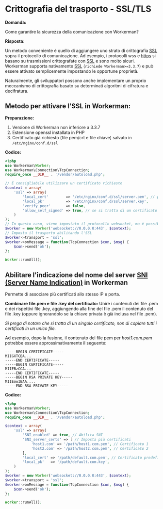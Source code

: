 # Crittografia del trasporto - SSL/TLS

**Domanda:**

Come garantire la sicurezza della comunicazione con Workerman?

**Risposta:**

Un metodo conveniente è quello di aggiungere uno strato di crittografia [SSL](https://it.wikipedia.org/wiki/Transport_Layer_Security) sopra il protocollo di comunicazione. Ad esempio, i protocolli wss e [https](https://it.wikipedia.org/wiki/Https) si basano su trasmissioni crittografate con [SSL](https://it.wikipedia.org/wiki/Transport_Layer_Security) e sono molto sicuri. Workerman supporta nativamente [SSL](https://it.wikipedia.org/wiki/Transport_Layer_Security) (`richiede Workerman>=3.3.7`) e può essere attivato semplicemente impostando le opportune proprietà.

Naturalmente, gli sviluppatori possono anche implementare un proprio meccanismo di crittografia basato su determinati algoritmi di cifratura e decifratura.

## Metodo per attivare l'SSL in Workerman:

**Preparazione:**

1. Versione di Workerman non inferiore a 3.3.7
2. Estensione openssl installata in PHP
3. Certificato già richiesto (file pem/crt e file chiave) salvato in `/etc/nginx/conf.d/ssl`

**Codice:**

```php
<?php
use Workerman\Worker;
use Workerman\Connection\TcpConnection;
require_once __DIR__ . '/vendor/autoload.php';

// È consigliabile utilizzare un certificato richiesto
$context = array(
    'ssl' => array(
        'local_cert'        => '/etc/nginx/conf.d/ssl/server.pem', // può anche essere un file crt
        'local_pk'          => '/etc/nginx/conf.d/ssl/server.key',
        'verify_peer'       => false,
        'allow_self_signed' => true, // se si tratta di un certificato autogenerato, è necessario abilitare questa opzione
    )
);
// In questo caso, viene impostato il protocollo websocket, ma è possibile utilizzare anche protocolli HTTP o altri
$worker = new Worker('websocket://0.0.0.0:443', $context);
// Imposta il trasporto abilitando l'SSL
$worker->transport = 'ssl';
$worker->onMessage = function(TcpConnection $con, $msg) {
    $con->send('ok');
};

Worker::runAll();
```

## Abilitare l'indicazione del nome del server [SNI (Server Name Indication)](https://it.wikipedia.org/wiki/Server_Name_Indication) in Workerman
Permette di associare più certificati allo stesso IP e porta.

**Combinare file.pem e file .key del certificato:**
Unire i contenuti dei file .pem e dei rispettivi file .key, aggiungendo alla fine del file .pem il contenuto del file .key (oppure ignorandolo se la chiave privata è già inclusa nel file .pem).

*Si prega di notare che si tratta di un singolo certificato, non di copiare tutti i certificati in un unico file.*

Ad esempio, dopo la fusione, il contenuto del file pem per *host1.com.pem* potrebbe essere approssimativamente il seguente:
```text
-----BEGIN CERTIFICATE-----
MIIGXTCBA...
-----END CERTIFICATE-----
-----BEGIN CERTIFICATE-----
MIIFBzCCA...
-----END CERTIFICATE-----
-----BEGIN RSA PRIVATE KEY-----
MIIEowIBAA....
-----END RSA PRIVATE KEY-----
```

**Codice:**

```php
<?php
use Workerman\Worker;
use Workerman\Connection\TcpConnection;
require_once __DIR__ . '/vendor/autoload.php';

$context = array(
    'ssl' => array(
        'SNI_enabled' => true, // Abilita SNI
        'SNI_server_certs' => [ // Imposta più certificati
            'host1.com' => '/path/host1.com.pem', // Certificato 1
            'host2.com' => '/path/host2.com.pem', // Certificato 2
        ],
        'local_cert' => '/path/default.com.pem', // Certificato predefinito
        'local_pk'   => '/path/default.com.key',
    )
);
$worker = new Worker('websocket://0.0.0.0:443', $context);
$worker->transport = 'ssl';
$worker->onMessage = function(TcpConnection $con, $msg) {
    $con->send('ok');
};

Worker::runAll();
```
